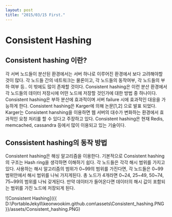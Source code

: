 ```yaml
---
layout: post
title: "2015/03/15 First."
---
```


# Consistent Hashing

## Consistent hashing 이란?

각 서버 노드들이 분산된 환경에서는 서버 하나로 이루어진 환경에서 보다 고려해야할 것이 많다. 각 노드들 간의 네트워크는 물론이고, 각 노드들의 동작여부, 각 노드들의 부하 여부 등.. 이 밖에도 많이 존재할 것이다. Consistent hashing은 이런 분산 환경에서 각 노드들의 데이터 저장시에 어떤 노드에 저장할 것인가에 대한 방법 중 하나이다. Consistent hashing은 부하 분산에 효과적이며 서버 failure 시에 효과적인 대응을 가능하게 한다. Consistent hashing은 Karger에 의해 논문[1,2] 으로 발표 되었다. Karger는 Consistent hanshing을 이용하면 웹 서버의 대수가 변화하는 환경에서 효과적인 요청 처리를 할 수 있다고 주장하고 있다. Consistent hashing은 현재 Redis, memcached, cassandra 등에서 많이 이용되고 있는 기술이다.

## Conssistent hashing의 동작 방법

Consistent hashing은 해싱 알고리즘을 이용한다. 기본적으로 Consistent hashing의 구조는 Hash ring을 생각하면 이해하기 쉽다. 각 노드들은 각각 해시 범위를 가지고 있다. 사용하는 해시 알고리즘의 범위가 0~99의 범위를 가진다면, 각 노드들은 0~99범위안에서 해시 범위를 나눠 가지게된다. 총 노드가 4개라면 0~24, 25~49, 50~74, 75~99의 범위를 나눠 갖게된다. 만약 데이터가 들어온다면 데이터의 해시 값이 포함되는 범위를 가진 노드에 저장되게 된다.

![Consistent Hashing]({{ D:\PortableJekyll\keonwookim.github.com\assets\Consistent_hashing.PNG }}/assets/Consistent_hashing.PNG)